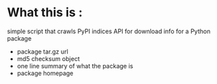 # What this is :
simple script that crawls PyPI indices API for download info for a Python package 
* package tar.gz url
* md5 checksum object
* one line summary of what the package is 
* package homepage 
